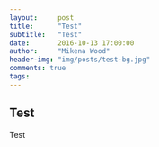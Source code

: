 ```yaml
---
layout:     post
title:      "Test"
subtitle:   "Test"
date:       2016-10-13 17:00:00
author:     "Mikena Wood"
header-img: "img/posts/test-bg.jpg"
comments: true
tags: 
---
```


## Test
Test
